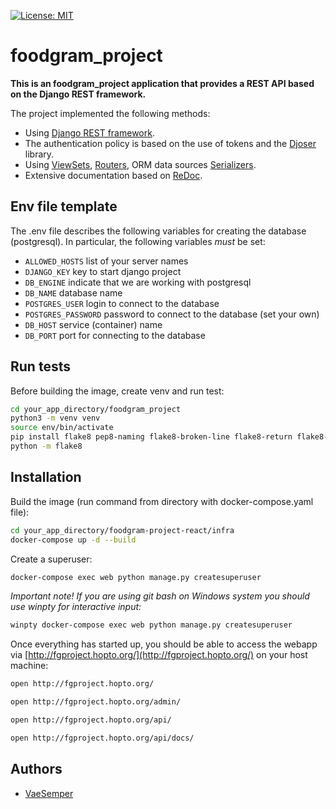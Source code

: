 [![License: MIT](https://img.shields.io/badge/License-MIT-yellow.svg)](https://opensource.org/licenses/MIT)


# foodgram_project

**This is an foodgram_project application that provides a REST API based on the
Django REST framework.**

The project implemented the following methods:

* Using [Django REST framework][drf].
* The authentication policy is based on the use of tokens and the [Djoser][djoser] library.
* Using [ViewSets][viewsets], [Routers][routers], ORM data sources [Serializers][serializers].
* Extensive documentation based on [ReDoc][redoc].

## Env file template

The .env file describes the following variables for creating the database
(postgresql). In particular, the following variables _must_ be set:

- `ALLOWED_HOSTS` list of your server names
- `DJANGO_KEY` key to start django project
- `DB_ENGINE` indicate that we are working with postgresql
- `DB_NAME` database name
- `POSTGRES_USER` login to connect to the database
- `POSTGRES_PASSWORD` password to connect to the database (set your own)
- `DB_HOST` service (container) name
- `DB_PORT` port for connecting to the database

## Run tests

Before building the image, create venv and run test:

```bash
cd your_app_directory/foodgram_project
python3 -m venv venv
source env/bin/activate
pip install flake8 pep8-naming flake8-broken-line flake8-return flake8-isort
python -m flake8
```

## Installation

Build the image (run command from directory with docker-compose.yaml file):

```bash
cd your_app_directory/foodgram-project-react/infra
docker-compose up -d --build
```

Create a superuser:

```bash
docker-compose exec web python manage.py createsuperuser
```

_Important note! If you are using git bash on Windows system you should use winpty for interactive input:_

```bash
winpty docker-compose exec web python manage.py createsuperuser
```

Once everything has started up, you should be able to access the webapp via
[http://fgproject.hopto.org/](http://fgproject.hopto.org/) on your host machine:

```bash
open http://fgproject.hopto.org/
```

```bash
open http://fgproject.hopto.org/admin/
```

```bash
open http://fgproject.hopto.org/api/
```

```bash
open http://fgproject.hopto.org/api/docs/
```

## Authors
- [VaeSemper](https://github.com/VaeSemper)


[//]: # (Link section not showing up when reading the README.)

[drf]: https://www.django-rest-framework.org/
[Djoser]: https://djoser.readthedocs.io/en/latest/index.html
[serializers]: https://www.django-rest-framework.org/api-guide/serializers/#modelserializer
[viewsets]: https://www.django-rest-framework.org/api-guide/viewsets/#viewsets
[routers]: https://www.django-rest-framework.org/api-guide/routers/
[redoc]: https://redocly.github.io/redoc/
